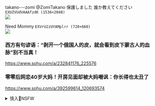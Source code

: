 takano---zomi
@ZomiTakano
保護しました
誰か教えてください
`EXUZVUdVAAAfzdK (1536×2048)`<br>
![](https://pbs.twimg.com/media/EXUZVUdVAAAfzdK?format=jpg&name=orig)

Need Mommy
`EXVrU2zUYAMplrr (720×660)`<br>
![](https://pbs.twimg.com/media/EXVrU2zUYAMplrr?format=jpg&name=orig)

### 西方有句谚语：“剥开一个俄国人的皮，就会看到皮下蒙古人的血脉”别不当真！
https://www.sohu.com/a/232841176_225576

### 零零后网恋40岁大妈！开房见面却被大妈嘲讽：你长得也太丑了
https://www.sohu.com/a/392599614_120693574

<details><summary>慎入🔞NSFW</summary>

Not Safe For Work
![](https://upload.wikimedia.org/wikipedia/commons/thumb/d/d3/Biohazard_Symbol_Specification.png/210px-Biohazard_Symbol_Specification.png)

<details><summary><b>风险自理Use At Your Own Risk🈲</summary>

### zg战狼外交扣押医疗援助 法学者:自杀式公关
https://www.rfa.org/mandarin/yataibaodao/huanjing/cl-05062020124710.html

### zg暂停对荷兰的物资出口，事出必有因，该豪横就得豪横起来！
https://baijiahao.baidu.com/s?id=1663402089288723957

### z方回应荷兰在台机构改名：要求荷方纠正错误做法
https://baijiahao.baidu.com/s?id=1665387208358753552

### 上h拒绝提供物资？加拿大运输机空手而归，网友：先认错再说
https://baijiahao.baidu.com/s?id=1664836838868169533

分析指出，这次加拿大之所以遭遇运输困境，一定程度上也与之前的敏感事件有关，

### 加拿大两架飞机从zg空手而归”网友：故意不给你.你咬我啊！
https://www.sohu.com/a/390283464_120496480

</details>
</details>
